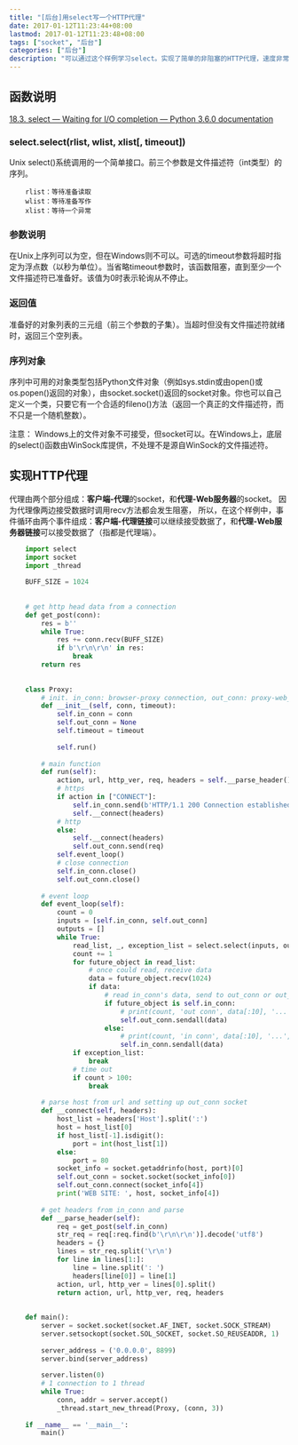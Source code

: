 ```yaml
---
title: "[后台]用select写一个HTTP代理"
date: 2017-01-12T11:23:44+08:00
lastmod: 2017-01-12T11:23:48+08:00
tags: ["socket", "后台"]
categories: ["后台"]
description: "可以通过这个样例学习select。实现了简单的非阻塞的HTTP代理，速度非常快，多线程+select。支持HTTPS。"
---
```




## 函数说明

<a href="https://docs.python.org/3/library/select.html">18.3. select — Waiting for I/O completion — Python 3.6.0 documentation</a>

### select.select(rlist, wlist, xlist[, timeout])
Unix select()系统调用的一个简单接口。前三个参数是文件描述符（int类型）的序列。
```
    rlist：等待准备读取
    wlist：等待准备写作
    xlist：等待一个异常
```
### 参数说明
在Unix上序列可以为空，但在Windows则不可以。可选的timeout参数将超时指定为浮点数（以秒为单位）。当省略timeout参数时，该函数阻塞，直到至少一个文件描述符已准备好。该值为0时表示轮询从不停止。

### 返回值
准备好的对象列表的三元组（前三个参数的子集）。当超时但没有文件描述符就绪时，返回三个空列表。

### 序列对象
序列中可用的对象类型包括Python文件对象（例如sys.stdin或由open()或os.popen()返回的对象），由socket.socket()返回的socket对象。你也可以自己定义一个类，只要它有一个合适的fileno()方法（返回一个真正的文件描述符，而不只是一个随机整数）。

注意：
Windows上的文件对象不可接受，但socket可以。在Windows上，底层的select()函数由WinSock库提供，不处理不是源自WinSock的文件描述符。

## 实现HTTP代理

代理由两个部分组成：**客户端-代理**的socket，和**代理-Web服务器**的socket。
因为代理像两边接受数据时调用recv方法都会发生阻塞，
所以，在这个样例中，事件循环由两个事件组成：**客户端-代理链接**可以继续接受数据了，和**代理-Web服务器链接**可以接受数据了（指都是代理端）。


```python
    import select
    import socket
    import _thread
    
    BUFF_SIZE = 1024
    
    
    # get http head data from a connection
    def get_post(conn):
        res = b''
        while True:
            res += conn.recv(BUFF_SIZE)
            if b'\r\n\r\n' in res:
                break
        return res
    
    
    class Proxy:
        # init. in_conn: browser-proxy connection, out_conn: proxy-web_server connection
        def __init__(self, conn, timeout):
            self.in_conn = conn
            self.out_conn = None
            self.timeout = timeout
    
            self.run()
    
        # main function
        def run(self):
            action, url, http_ver, req, headers = self.__parse_header()
            # https
            if action in ["CONNECT"]:
                self.in_conn.send(b'HTTP/1.1 200 Connection established\r\nProxy-agent: God Proxy\r\n\r\n')
                self.__connect(headers)
            # http
            else:
                self.__connect(headers)
                self.out_conn.send(req)
            self.event_loop()
            # close connection
            self.in_conn.close()
            self.out_conn.close()
    
        # event loop
        def event_loop(self):
            count = 0
            inputs = [self.in_conn, self.out_conn]
            outputs = []
            while True:
                read_list, _, exception_list = select.select(inputs, outputs, inputs, self.timeout)
                count += 1
                for future_object in read_list:
                    # once could read, receive data
                    data = future_object.recv(1024)
                    if data:
                        # read in_conn's data, send to out_conn or out_conn to in_conn
                        if future_object is self.in_conn:
                            # print(count, 'out conn', data[:10], '...', data[-10:])
                            self.out_conn.sendall(data)
                        else:
                            # print(count, 'in conn', data[:10], '...', data[-10:])
                            self.in_conn.sendall(data)
                if exception_list:
                    break
                # time out
                if count > 100:
                    break
    
        # parse host from url and setting up out_conn socket
        def __connect(self, headers):
            host_list = headers['Host'].split(':')
            host = host_list[0]
            if host_list[-1].isdigit():
                port = int(host_list[1])
            else:
                port = 80
            socket_info = socket.getaddrinfo(host, port)[0]
            self.out_conn = socket.socket(socket_info[0])
            self.out_conn.connect(socket_info[4])
            print('WEB SITE: ', host, socket_info[4])
    
        # get headers from in_conn and parse
        def __parse_header(self):
            req = get_post(self.in_conn)
            str_req = req[:req.find(b'\r\n\r\n')].decode('utf8')
            headers = {}
            lines = str_req.split('\r\n')
            for line in lines[1:]:
                line = line.split(': ')
                headers[line[0]] = line[1]
            action, url, http_ver = lines[0].split()
            return action, url, http_ver, req, headers
    
    
    def main():
        server = socket.socket(socket.AF_INET, socket.SOCK_STREAM)
        server.setsockopt(socket.SOL_SOCKET, socket.SO_REUSEADDR, 1)
    
        server_address = ('0.0.0.0', 8899)
        server.bind(server_address)
    
        server.listen(0)
        # 1 connection to 1 thread
        while True:
            conn, addr = server.accept()
            _thread.start_new_thread(Proxy, (conn, 3))
    
    if __name__ == '__main__':
        main()

```

